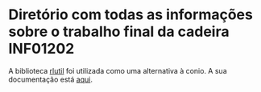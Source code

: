 # Diretório com todas as informações sobre o trabalho final da cadeira INF01202

A biblioteca [rlutil](https://github.com/tapio/rlutil) foi utilizada como uma alternativa à conio. A sua documentação está [aqui](http://tapiov.net/rlutil/docs/HTML/files/rlutil-h.html).
